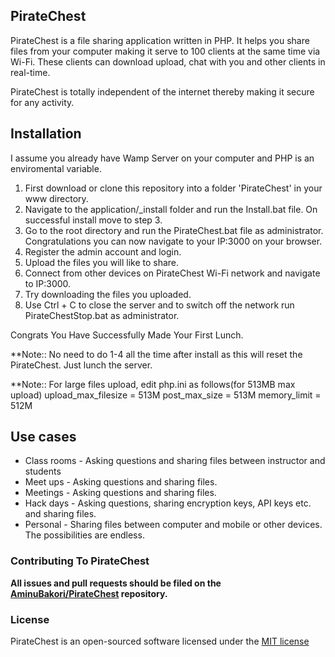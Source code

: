 ## PirateChest

PirateChest is a file sharing application written in PHP. It helps you share files from your computer making it serve to 100 clients at the same time via Wi-Fi. These clients can download upload, chat with you and other clients in real-time. 

PirateChest is totally independent of the internet thereby making it secure for any activity.

## Installation

I assume you already have Wamp Server on your computer and PHP is an enviromental variable.

1. First download or clone this repository into a folder 'PirateChest' in your www directory.
2. Navigate to the application/_install folder and run the Install.bat file. On successful install move to step 3.
3. Go to the root directory and run the PirateChest.bat file as administrator. Congratulations you can now navigate to your IP:3000 on your browser. 
4. Register the admin account and login. 
5. Upload the files you will like to share.
6. Connect from other devices on PirateChest Wi-Fi network and navigate to IP:3000.
7. Try downloading the files you uploaded.
8. Use Ctrl + C to close the server and to switch off the network run PirateChestStop.bat as administrator.

Congrats You Have Successfully Made Your First Lunch.

**Note:: No need to do 1-4 all the time after install as this will reset the PirateChest. Just lunch the server.

**Note:: For large files upload, edit php.ini as follows(for 513MB max upload)
upload_max_filesize = 513M
post_max_size = 513M
memory_limit = 512M

## Use cases
* Class rooms - Asking questions and sharing files between instructor and students
* Meet ups - Asking questions and sharing files.
* Meetings - Asking questions and sharing files.
* Hack days - Asking questions, sharing encryption keys, API keys etc. and sharing files.
* Personal - Sharing files between computer and mobile or other devices.
The possibilities are endless.

### Contributing To PirateChest

**All issues and pull requests should be filed on the [AminuBakori/PirateChest](http://github.com/AminuBakori/PirateChest) repository.**

### License

PirateChest is an open-sourced software licensed under the [MIT license](http://opensource.org/licenses/MIT)
